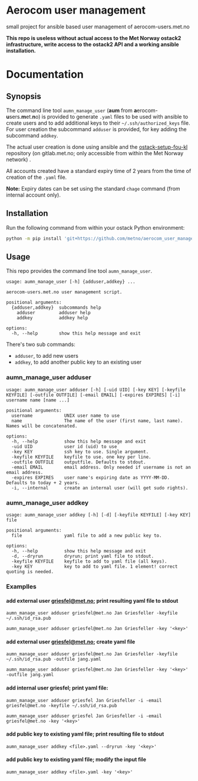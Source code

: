 # Aerocom user management
small project for ansible based user management of aerocom-users.met.no

**This repo is useless without actual access to the Met Norway ostack2 infrastructure, 
write access to the ostack2 API and a working ansible installation.**

# Documentation
## Synopsis
The command line tool `aumn_manage_user` (**aum** from **a**erocom-**u**sers.**m**et.**n**o) is 
provided to generate 
`.yaml` files to be used with ansible to create users and to add additional keys to their 
`~/.ssh/authorized_keys` file.
For user creation the subcommand `adduser` is provided, for key adding the subcommand `addkey`.

The actual user creation is done using ansible and the 
[ostack-setup-fou-kl](https://gitlab.met.no/emep/ostack-setup-fou-kl) repository 
(on gitlab.met.no; only accessible from within the Met Norway network) .

All accounts created have a standard expiry time of 2 years from the time of creation of the `.yaml` file.

**Note:**
Expiry dates can be set using the standard `chage` command (from internal account only).

## Installation
Run the following command from within your ostack Python environment:

```bash
python -m pip install 'git+https://github.com/metno/aerocom_user_management.git'
```

## Usage
This repo provides the command line tool `aumn_manage_user`.
```
usage: aumn_manage_user [-h] {adduser,addkey} ...

aerocom-users.met.no user management script.

positional arguments:
  {adduser,addkey}  subcommands help
    adduser         adduser help
    addkey          addkey help

options:
  -h, --help        show this help message and exit

```
There's two sub commands:
- `adduser`, to add new users
- `addkey`, to add another public key to an existing user

### aumn_manage_user adduser
```
usage: aumn_manage_user adduser [-h] [-uid UID] [-key KEY] [-keyfile KEYFILE] [-outfile OUTFILE] [-email EMAIL] [-expires EXPIRES] [-i] username name [name ...]

positional arguments:
  username            UNIX user name to use
  name                The name of the user (first name, last name). Names will be concatenated.

options:
  -h, --help          show this help message and exit
  -uid UID            user id (uid) to use
  -key KEY            ssh key to use. Single argument.
  -keyfile KEYFILE    keyfile to use. one key per line.
  -outfile OUTFILE    outputfile. Defaults to stdout.
  -email EMAIL        email address. Only needed if username is not an email address.
  -expires EXPIRES    user name's expiring date as YYYY-MM-DD. Defaults to today + 2 years.
  -i, --internal      create an internal user (will get sudo rights).
```

### aumn_manage_user addkey
```
usage: aumn_manage_user addkey [-h] [-d] [-keyfile KEYFILE] [-key KEY] file

positional arguments:
  file                yaml file to add a new public key to.

options:
  -h, --help          show this help message and exit
  -d, --dryrun        dryrun; print yaml file to stdout.
  -keyfile KEYFILE    keyfile to add to yaml file (all keys).
  -key KEY            key to add to yaml file. 1 element! correct quoting is needed.
```

### Examplles
#### add external user griesfel@met.no; print resulting yaml file to stdout
`aumn_manage_user adduser griesfel@met.no Jan Griesfeller -keyfile ~/.ssh/id_rsa.pub`

`aumn_manage_user adduser griesfel@met.no Jan Griesfeller -key '<key>'`

#### add external user griesfel@met.no; create yaml file
`aumn_manage_user adduser griesfel@met.no Jan Griesfeller -keyfile ~/.ssh/id_rsa.pub -outfile jang.yaml`

`aumn_manage_user adduser griesfel@met.no Jan Griesfeller -key '<key>' -outfile jang.yaml`

#### add internal user griesfel; print yaml file:

`aumn_manage_user adduser griesfel Jan Griesfeller -i -email griesfel@met.no -keyfile ~/.ssh/id_rsa.pub`

`aumn_manage_user adduser griesfel Jan Griesfeller -i -email griesfel@met.no -key '<key>'` 

#### add public key to existing yaml file; print resulting file to stdout 

`aumn_manage_user addkey <file>.yaml --dryrun -key '<key>'`

#### add public key to existing yaml file; modify the input file

`aumn_manage_user addkey <file>.yaml -key '<key>'`
